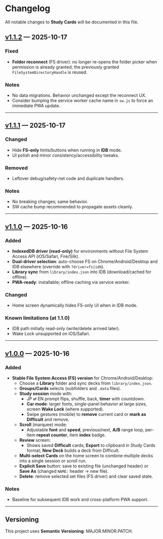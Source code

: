# Changelog

All notable changes to **Study Cards** will be documented in this file.

## [v1.1.2] — 2025-10-17
### Fixed
- **Folder reconnect** (FS driver): no longer re-opens the folder picker when permission is already granted; the previously granted `FileSystemDirectoryHandle` is reused.

### Notes
- No data migrations. Behavior unchanged except the reconnect UX.
- Consider bumping the service worker cache name in `sw.js` to force an immediate PWA update.

---

## [v1.1.1] — 2025-10-17
### Changed
- Hide **FS-only** hints/buttons when running in **IDB** mode.
- UI polish and minor consistency/accessibility tweaks.

### Removed
- Leftover debug/safety-net code and duplicate handlers.

### Notes
- No breaking changes; same behavior.
- SW cache bump recommended to propagate assets cleanly.

---

## [v1.1.0] — 2025-10-16
### Added
- **IndexedDB driver (read-only)** for environments without File System Access API (iOS/Safari, Fire/Silk).
- **Dual-driver selection**: auto-choose FS on Chrome/Android/Desktop and IDB elsewhere (override with `?driver=fs|idb`).
- **Library sync** from `library/index.json` into IDB (download/cached for offline).
- **PWA-ready**: installable; offline caching via service worker.

### Changed
- Home screen dynamically hides FS-only UI when in IDB mode.

### Known limitations (at 1.1.0)
- IDB path initially read-only (write/delete arrived later).
- Wake Lock unsupported on iOS/Safari.

---

## [v1.0.0] — 2025-10-16
### Added
- **Stable File System Access (FS) version** for Chrome/Android/Desktop:
  - Choose a **Library** folder and sync decks from `library/index.json`.
  - **Groups/Cards** selects (subfolders and `.data` files).
  - **Study session** mode with:
    - JP ⇄ EN prompt flips, shuffle, back, **timer** with countdown.
    - **Car mode**: larger fonts, single-panel behavior at large sizes, screen **Wake Lock** (where supported).
    - Swipe gestures (mobile) to **remove** current card or **mark as Difficult** and remove.
  - **Scroll** (marquee) mode:
    - Adjustable **font** and **speed**, previous/next, **A/B** range loop, per-item **repeat counter**, item **index** badge.
  - **Review** screen:
    - Shows saved **Difficult** cards; **Export** to clipboard in Study Cards format; **New Deck** builds a deck from Difficult.
  - **Multi-select Cards** on the home screen to combine multiple decks into a single session or scroll run.
  - **Explicit Save** button: save to existing file (unchanged header) or **Save As** (changed `NAME:` header → new file).
  - **Delete**: remove selected set files (FS driver) and clear saved state.

### Notes
- Baseline for subsequent IDB work and cross-platform PWA support.

---

## Versioning
This project uses **Semantic Versioning**: MAJOR.MINOR.PATCH.

[v1.1.2]: https://github.com/darrell-plant/study-cards/releases/tag/v1.1.2
[v1.1.1]: https://github.com/darrell-plant/study-cards/releases/tag/v1.1.1
[v1.1.0]: https://github.com/darrell-plant/study-cards/releases/tag/v1.1.0
[v1.0.0]: https://github.com/darrell-plant/study-cards/releases/tag/v1.0.0
